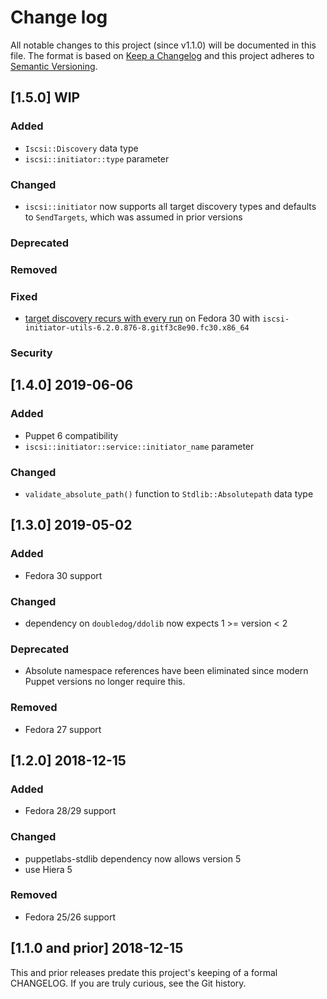 <!--
This file is part of the doubledog-iscsi Puppet module.
Copyright 2018-2019 John Florian
SPDX-License-Identifier: GPL-3.0-or-later

Template

## [VERSION] WIP
### Added
### Changed
### Deprecated
### Removed
### Fixed
### Security

-->

# Change log

All notable changes to this project (since v1.1.0) will be documented in this file.  The format is based on [Keep a Changelog](http://keepachangelog.com/en/1.0.0/) and this project adheres to [Semantic Versioning](http://semver.org).

## [1.5.0] WIP
### Added
- `Iscsi::Discovery` data type
- `iscsi::initiator::type` parameter
### Changed
- `iscsi::initiator` now supports all target discovery types and defaults to `SendTargets`, which was assumed in prior versions
### Deprecated
### Removed
### Fixed
- [target discovery recurs with every run](https://github.com/jflorian/doubledog-iscsi/issues/8) on Fedora 30 with `iscsi-initiator-utils-6.2.0.876-8.gitf3c8e90.fc30.x86_64`
### Security

## [1.4.0] 2019-06-06
### Added
- Puppet 6 compatibility
- `iscsi::initiator::service::initiator_name` parameter
### Changed
- `validate_absolute_path()` function to `Stdlib::Absolutepath` data type

## [1.3.0] 2019-05-02
### Added
- Fedora 30 support
### Changed
- dependency on `doubledog/ddolib` now expects 1 >= version < 2
### Deprecated
- Absolute namespace references have been eliminated since modern Puppet versions no longer require this.
### Removed
- Fedora 27 support

## [1.2.0] 2018-12-15
### Added
- Fedora 28/29 support
### Changed
- puppetlabs-stdlib dependency now allows version 5
- use Hiera 5
### Removed
- Fedora 25/26 support

## [1.1.0 and prior] 2018-12-15

This and prior releases predate this project's keeping of a formal CHANGELOG.  If you are truly curious, see the Git history.
